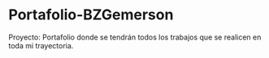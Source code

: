 # Portafolio-BZGemerson
Proyecto: Portafolio donde se tendrán todos los trabajos que se realicen en toda mi trayectoria.
